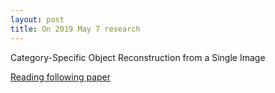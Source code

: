 ```yaml
---
layout: post
title: On 2019 May 7 research
---
```



Category-Specific Object Reconstruction from a Single Image


[Reading following paper](https://abhishekkar.info/categoryshapes.pdf)